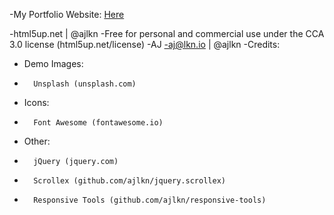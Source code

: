 -My Portfolio Website: [Here](https://hmarsh14.github.io)

-html5up.net | @ajlkn
-Free for personal and commercial use under the CCA 3.0 license (html5up.net/license)
-AJ
-aj@lkn.io | @ajlkn
-Credits:
-	Demo Images:
-		Unsplash (unsplash.com)
-	Icons:
-		Font Awesome (fontawesome.io)
-	Other:
-		jQuery (jquery.com)
-		Scrollex (github.com/ajlkn/jquery.scrollex)
-		Responsive Tools (github.com/ajlkn/responsive-tools)